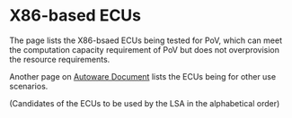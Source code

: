 # X86-based ECUs

The page lists the X86-bsaed ECUs being tested for PoV, which can meet the computation capacity requirement of PoV but does not overprovision the resource requirements.

Another page on [Autoware Document](https://autowarefoundation.github.io/autoware-documentation/main/reference-hw/ad-computers/) lists the ECUs being for other use scenarios.

(Candidates of the ECUs to be used by the LSA in the alphabetical order)
